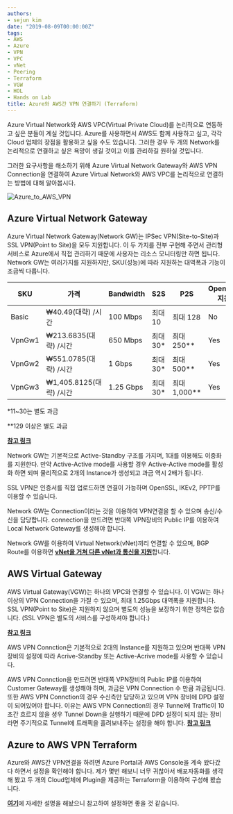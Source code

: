 ```yaml
---
authors:
- sejun kim
date: "2019-08-09T00:00:00Z"
tags:
- AWS
- Azure
- VPN
- VPC
- vNet
- Peering
- Terraform
- VGW
- HOL
- Hands on Lab
title: Azure와 AWS간 VPN 연결하기 (Terraform)
---
```


Azure Virtual Network와 AWS VPC(Virtual Private Cloud)를 논리적으로 연동하고 싶은 분들이 계실 것입니다. Azure를 사용하면서 AWS도 함께 사용하고 싶고, 각각 Cloud 업체의 장점을 활용하고 싶을 수도 있습니다. 그러한 경우 두 개의 Network를 논리적으로 연결하고 싶은 욕망이 생길 것이고 이를 관리하길 원하실 것입니다.

그러한 요구사항을 해소하기 위해 Azure Virtual Network Gateway와 AWS VPN Connection을 연결하여 Azure Virtual Network와 AWS VPC를 논리적으로 연결하는 방법에 대해 알아봅시다.

![Azure_to_AWS_VPN](https://techblogst.blob.core.windows.net/img/2019-08-09-Terraform/Azure_to_AWS_VPN.PNG)

## Azure Virtual Network Gateway

Azure Virtual Network Gateway(Network GW)는 IPSec VPN(Site-to-Site)과 SSL VPN(Point to Site)을 모두 지원합니다. 이 두 가지를 전부 구현해 주면서 관리형 서비스로 Azure에서 직접 관리하기 때문에 사용자는 리소스 모니터링만 하면 됩니다. Network GW는 여러가지를 지원하지만, SKU(성능)에 따라 지원하는 대역폭과 기능이 조금씩 다릅니다.

| SKU | 가격 | Bandwidth | S2S | P2S | OpenSSL 지원 |
|---|---|---|---|---|---|
| Basic | ₩40.49(대략) /시간 | 100 Mbps | 최대 10 | 최대 128 | No |
| VpnGw1 | ₩213.6835(대략) /시간 | 650 Mbps | 최대 30* | 최대 250** | Yes |
| VpnGw2 | ₩551.0785(대략) /시간 | 1 Gbps | 최대 30* | 최대 500** | Yes |
| VpnGw3 | ₩1,405.8125(대략) /시간 | 1.25 Gbps | 최대 30* | 최대 1,000** | Yes |

\*11~30는 별도 과금

\**129 이상은 별도 과금

[**참고 링크**](https://azure.microsoft.com/ko-kr/pricing/details/vpn-gateway/)

Network GW는 기본적으로 Active-Standby 구조를 가지며, 1대를 이용해도 이중화를 지원한다. 만약 Active-Active mode를 사용할 경우 Active-Active mode를 활성화 하면 되며 물리적으로 2개의 Instance가 생성되고 과금 역시 2배가 됩니다.

SSL VPN은 인증서를 직접 업로드하면 연결이 가능하며 OpenSSL, IKEv2, PPTP를 이용할 수 있습니다.

Network GW는 Connection이라는 것을 이용하여 VPN연결을 할 수 있으며 송신/수신을 담당합니다. connection을 만드려면 반대쪽 VPN장비의 Public IP를 이용하여 Local Network Gateway를 생성해야 합니다.

Network GW를 이용하여 Virtual Network(vNet)끼리 연결할 수 있으며, BGP Route를 이용하면 [**vNet을 거쳐 다른 vNet과 통신을 지원**](https://azure.microsoft.com/ko-kr/pricing/details/vpn-gateway/)합니다.

## AWS Virtual Gateway

AWS Virtual Gateway(VGW)는 하나의 VPC와 연결할 수 있습니다. 이 VGW는 하나 이상의 VPN Connection을 가질 수 있으며, 최대 1.25Gbps 대역폭을 지원합니다. SSL VPN(Point to Site)은 지원하지 않으며 별도의 성능을 보장하기 위한 정책은 없습니다. (SSL VPN은 별도의 서비스를 구성하셔야 합니다.)

[**참고 링크**](https://aws.amazon.com/ko/vpn/pricing/)

AWS VPN Connction은 기본적으로 2대의 Instance를 지원하고 있으며 반대쪽 VPN 장비의 설정에 따라 Acrive-Standby 또는 Active-Acrive mode를 사용할 수 있습니다.

AWS VPN Connction을 만드려면 반대쪽 VPN장비의 Public IP를 이용하여 Customer Gateway를 생성해야 하며, 과금은 VPN Connection 수 만큼 과금됩니다. 또한 AWS VPN Connction의 경우 수신측만 담당하고 있으며 VPN 장비에 DPD 설정이 되어있어야 합니다. 이유는 AWS VPN Connection의 경우 Tunnel에 Traffic이 10초간 흐르지 않을 셩우 Tunnel Down을 실행하기 때문에 DPD 설정이 되지 않는 장비라면 주기적으로 Tunnel에 트래픽을 흘려보내주는 설정을 해야 합니다. [**참고 링크**](https://aws.amazon.com/ko/premiumsupport/knowledge-center/vpn-tunnel-instability-inactivity/)

## Azure to AWS VPN Terraform

Azure와 AWS간 VPN연결을 하려면 Azure Portal과 AWS Console을 계속 왔다갔다 하면서 설정을 확인해야 합니다. 제가 몇번 해보니 너무 귀찮아서 배포자동화를 생각해 봤고 두 개의 Cloud업체에 Plugin을 제공하는 Terraform을 이용하여 구성해 봤습니다.

[**여기**](https://github.com/kimsejun2000/Azure_to_AWS_VPN)에 자세한 설명을 해놨으니 참고하여 설정하면 좋을 것 같습니다.
